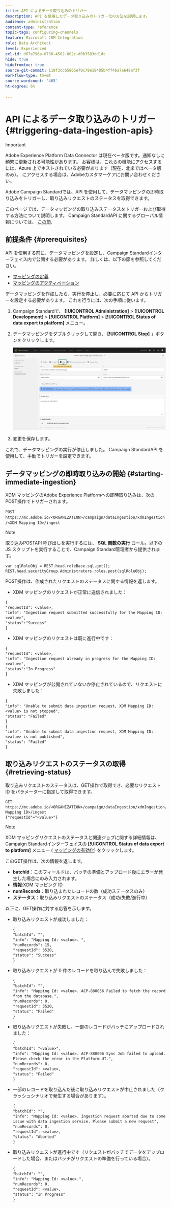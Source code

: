 ```yaml
---
title: API によるデータ取り込みのトリガー
description: API を使用したデータ取り込みのトリガー化の方法を説明します。
audience: administration
content-type: reference
topic-tags: configuring-channels
feature: Microsoft CRM Integration
role: Data Architect
level: Experienced
exl-id: d67a796a-0730-4502-802c-d0b3583dd1dc
hide: true
hidefromtoc: true
source-git-commit: 110f3ccb5865e70c78e18485b4ff4ba7a648af3f
workflow-type: tm+mt
source-wordcount: '465'
ht-degree: 6%

---
```


# API によるデータ取り込みのトリガー {#triggering-data-ingestion-apis}

>[!IMPORTANT]
>
>Adobe Experience Platform Data Connector は現在ベータ版です。通知なしに頻繁に更新される可能性があります。 お客様は、これらの機能にアクセスするには、Azure 上でホストされている必要があります（現在、北米ではベータ版のみ）。 にアクセスする場合は、Adobeカスタマーケアにお問い合わせください。

Adobe Campaign Standardでは、API を使用して、データマッピングの即時取り込みをトリガーし、取り込みリクエストのステータスを取得できます。

このページでは、データマッピングの取り込みステータスをトリガーおよび取得する方法について説明します。 Campaign StandardAPI に関するグローバル情報については、 [この節](../../api/using/get-started-apis.md).

## 前提条件 {#prerequisites}

API を使用する前に、データマッピングを設定し、Campaign Standardインターフェイス内で公開する必要があります。 詳しくは、以下の節を参照してください。

* [マッピングの定義](../../integrating/using/aep-mapping-definition.md)
* [マッピングのアクティベーション](../../integrating/using/aep-mapping-activation.md)

データマッピングを作成したら、実行を停止し、必要に応じて API からトリガーを設定する必要があります。 これを行うには、次の手順に従います。

1. Campaign Standardで、 **[!UICONTROL Administration]** > **[!UICONTROL Development]** > **[!UICONTROL Platform]** > **[!UICONTROL Status of data export to platform]** メニュー。

1. データマッピングをダブルクリックして開き、 **[!UICONTROL Stop]** 」ボタンをクリックします。

   ![](assets/aep_datamapping_stop.png)

1. 変更を保存します。

これで、データマッピングの実行が停止しました。 Campaign StandardAPI を使用して、手動でトリガーを設定できます。

## データマッピングの即時取り込みの開始 {#starting-immediate-ingestion}

XDM マッピングのAdobe Experience Platformへの即時取り込みは、次のPOST操作でトリガーされます。

`POST https://mc.adobe.io/<ORGANIZATION>/campaign/dataIngestion/xdmIngestion/<XDM Mapping ID>/ingest`

>[!NOTE]
>
>取り込みPOSTAPI 呼び出しを実行するには、 **SQL 関数の実行** ロール。以下の JS スクリプトを実行することで、Campaign Standard管理者から提供されます。
>
>```
>var sqlRoleObj = REST.head.roleBase.sql.get();
>REST.head.securityGroup.Administrators.roles.post(sqlRoleObj);
>```
>

POST操作は、作成されたリクエストのステータスに関する情報を返します。

* XDM マッピングのリクエストが正常に送信されました：

```
{
"requestId": <value>,
"info": "Ingestion request submitted successfully for the Mapping ID: <value>",
"status":"Success"
}
```

* XDM マッピングのリクエストは既に進行中です：

```
{
"requestId": <value>,
"info": "Ingestion request already in progress for the Mapping ID: <value>",
"status":"In Progress"
}
```

* XDM マッピングが公開されていないか停止されているので、リクエストに失敗しました：

```
{
"info": "Unable to submit data ingestion request, XDM Mapping ID: <value> is not stopped",
"status": "Failed"
}
{
"info": "Unable to submit data ingestion request, XDM Mapping ID: <value> is not published",
"status": "Failed"
}
```

## 取り込みリクエストのステータスの取得 {#retrieving-status}

取り込みリクエストのステータスは、GET操作で取得でき、必要なリクエスト ID をパラメーターに指定して取得できます。

```
GET https://mc.adobe.io/<ORGANIZATION>/campaign/dataIngestion/xdmIngestion/<XDM Mapping ID>/ingest
{"requestId"="<value>"}
```

>[!NOTE]
>
>XDM マッピングリクエストのステータスと関連ジョブに関する詳細情報は、Campaign Standardインターフェイスの **[!UICONTROL Status of data export to platform]** メニュー ( [マッピングの有効化](../../integrating/using/aep-mapping-activation.md)) をクリックします。

このGET操作は、次の情報を返します。

* **batchId**：このフィールドは、バッチの準備とアップロード後にエラーが発生した場合にのみ入力されます。
* **情報**:XDM マッピング ID
* **numRecords**：取り込まれたレコードの数（成功ステータスのみ）
* **ステータス**：取り込みリクエストのステータス（成功/失敗/進行中）

以下に、GET操作に対する応答を示します。

* 取り込みリクエストが成功しました：

  ```
  {
  "batchId": "",
  "info": "Mapping Id: <value>. ",
  "numRecords": 15,
  "requestId": 3520,
  "status": "Success"
  }
  ```

* 取り込みリクエストが 0 件のレコードを取り込んで失敗しました：

  ```
  {
  "batchId": "",
  "info": "Mapping Id: <value>. ACP-880056 Failed to fetch the record from the database.",
  "numRecords": 0,
  "requestId": 3520,
  "status": "Failed"
  }
  ```

* 取り込みリクエストが失敗し、一部のレコードがバッチにアップロードされました：

  ```
  {
  "batchId": "<value>",
  "info": "Mapping Id: <value>. ACP-880096 Sync Job failed to upload. Please check the error in the Platform UI.",
  "numRecords": 0,
  "requestId": <value>,
  "status": "Failed"
  }
  ```

* 一部のレコードを取り込んだ後に取り込みリクエストが中止されました（クラッシュシナリオで発生する場合があります）。

  ```
  {
  "batchId": "",
  "info": "Mapping Id: <value>. Ingestion request aborted due to some issue with data ingestion service. Please submit a new request",
  "numRecords": 0,
  "requestId": <value>,
  "status": "Aborted"
  }
  ```

* 取り込みリクエストが進行中です（リクエストがバッチでデータをアップロードした場合、またはバッチがリクエストの準備を行っている場合）。

  ```
  {
  "batchId": "",
  "info": "Mapping Id: <value>.",
  "numRecords": 0,
  "requestId": <value>,
  "status": "In Progress"
  }
  ```
